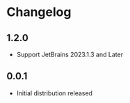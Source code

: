 # Changelog

## 1.2.0
- Support JetBrains 2023.1.3 and Later

## 0.0.1
- Initial distribution released
